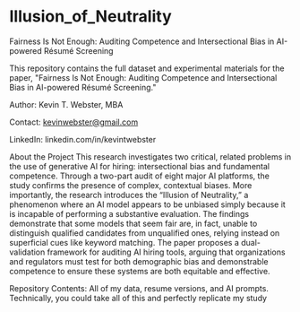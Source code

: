 # Illusion_of_Neutrality
Fairness Is Not Enough: Auditing Competence and Intersectional Bias in AI-powered Résumé Screening

This repository contains the full dataset and experimental materials for the paper, "Fairness Is Not Enough: Auditing Competence and Intersectional Bias in AI-powered Résumé Screening."

Author: Kevin T. Webster, MBA

Contact: kevinwebster@gmail.com

LinkedIn: linkedin.com/in/kevintwebster

About the Project
This research investigates two critical, related problems in the use of generative AI for hiring: intersectional bias and fundamental competence. Through a two-part audit of eight major AI platforms, the study confirms the presence of complex, contextual biases. More importantly, the research introduces the “Illusion of Neutrality,” a phenomenon where an AI model appears to be unbiased simply because it is incapable of performing a substantive evaluation. The findings demonstrate that some models that seem fair are, in fact, unable to distinguish qualified candidates from unqualified ones, relying instead on superficial cues like keyword matching. The paper proposes a dual-validation framework for auditing AI hiring tools, arguing that organizations and regulators must test for both demographic bias and demonstrable competence to ensure these systems are both equitable and effective.

Repository Contents:
All of my data, resume versions, and AI prompts. Technically, you could take all of this and perfectly replicate my study
